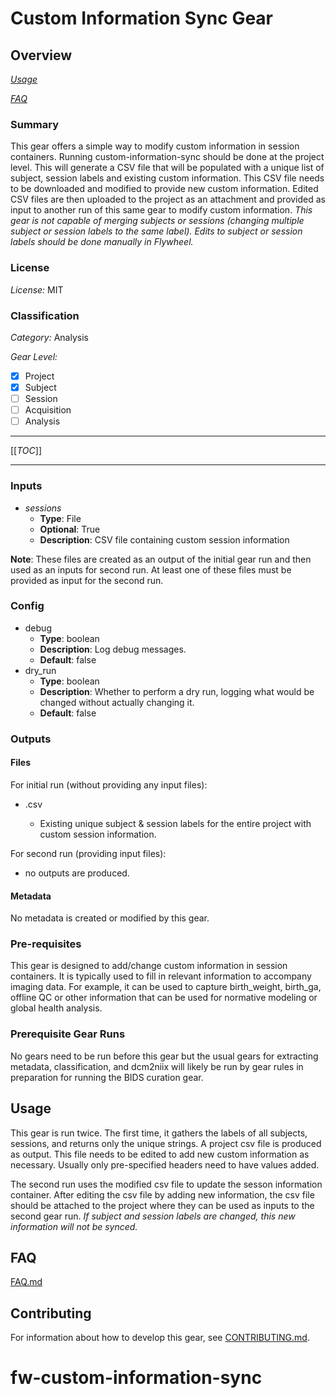 # Custom Information Sync Gear

## Overview

*[Usage](#usage)*

*[FAQ](#faq)*

### Summary

This gear offers a simple way to modify custom information in session containers. Running custom-information-sync should be done at the project level. This will generate a CSV file that will be populated with a unique list of subject, session labels and existing custom information.  This CSV file needs to be downloaded and modified to provide new custom information. Edited CSV files are then uploaded to the project as an attachment and provided as input to another run of this same gear to modify custom information. 
*This gear is not capable of merging subjects or sessions (changing multiple subject or session labels to the same label). Edits to subject or session labels should be done manually in Flywheel.*


### License 

*License:* MIT

### Classification

*Category:* Analysis

*Gear Level:*

- [X] Project
- [X] Subject
- [ ] Session
- [ ] Acquisition
- [ ] Analysis

----

[[_TOC_]]

----

### Inputs

* *sessions*
    - **Type**: File
    - **Optional**: True
    - **Description**: CSV file containing custom session information

**Note**: These files are created as an output of the initial gear run and then used as an inputs for second run.  At least one of these files must be provided as input for the second run.

### Config

* debug
    - **Type**: boolean
    - **Description**: Log debug messages.
    - **Default**: false
* dry_run
    - **Type**: boolean
    - **Description**: Whether to perform a dry run, logging what would be changed without actually changing it.
    - **Default**: false

### Outputs

#### Files

For initial run (without providing any input files):
- <project>.csv
  - Existing unique subject & session labels for the entire project with custom session information.

For second run (providing input files):
- no outputs are produced.

#### Metadata

No metadata is created or modified by this gear.

### Pre-requisites

This gear is designed to add/change custom information in session containers.  It is typically used to fill in relevant information to accompany imaging data.  For example, it can be used to capture birth_weight, birth_ga, offline QC or other information that can be used for normative modeling or global health analysis.  

### Prerequisite Gear Runs

No gears need to be run before this gear but the usual gears for extracting metadata, classification, and dcm2niix will likely be run by gear rules in preparation for running the BIDS curation gear.

## Usage

This gear is run twice.  The first time, it gathers the labels of all subjects, sessions, and returns only the unique strings.  A project csv file is produced as output.  This file needs to be edited to add new custom information as necessary. Usually only pre-specified headers need to have values added.  

The second run uses the modified csv file to update the sesson information container.  After editing the csv file by adding new information, the csv file should be attached to the project where they can be used as inputs to the second gear run.  *If subject and session labels are changed, this new information will not be synced.*

## FAQ

[FAQ.md](FAQ.md)

## Contributing

For information about how to develop this gear, see [CONTRIBUTING.md](CONTRIBUTING.md).
<!-- markdownlint-disable-file -->
# fw-custom-information-sync
